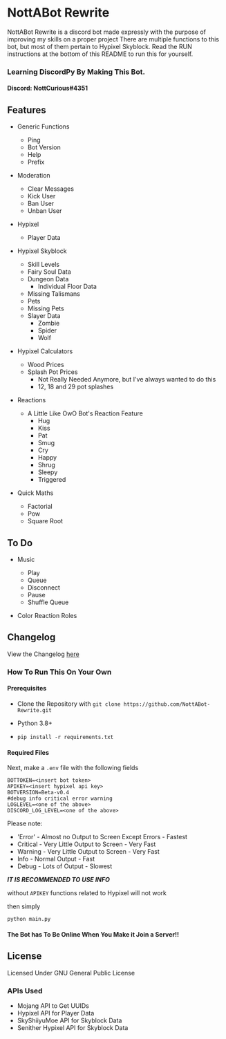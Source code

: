 # NottABot Rewrite

NottABot Rewrite is a discord bot made expressly with the purpose of improving my skills on a proper project
There are multiple functions to this bot, but most of them pertain to Hypixel Skyblock.
Read the RUN instructions at the bottom of this README to run this for yourself.


### Learning DiscordPy By Making This Bot.

#### Discord: NottCurious#4351

## Features
* Generic Functions
    * Ping
    * Bot Version
    * Help
    * Prefix
    

* Moderation
    * Clear Messages
    * Kick User
    * Ban User
    * Unban User
    


* Hypixel
    * Player Data


* Hypixel Skyblock
    * Skill Levels 
    * Fairy Soul Data
    * Dungeon Data
      * Individual Floor Data
    * Missing Talismans
    * Pets
    * Missing Pets
    * Slayer Data
        * Zombie
        * Spider
        * Wolf
  

* Hypixel Calculators
  * Wood Prices
  * Splash Pot Prices
    * Not Really Needed Anymore, but I've always wanted to do this
    * 12, 18 and 29 pot splashes
  

* Reactions
  * A Little Like OwO Bot's Reaction Feature
    * Hug
    * Kiss
    * Pat
    * Smug
    * Cry
    * Happy
    * Shrug
    * Sleepy
    * Triggered
  

* Quick Maths
  * Factorial
  * Pow
  * Square Root
  

## To Do
* Music
  * Play
  * Queue
  * Disconnect
  * Pause
  * Shuffle Queue


* Color Reaction Roles



## Changelog
View the Changelog [here](https://github.com/nottcurious/nottabot-rewrite/blob/main/CHANGELOG.md)

### How To Run This On Your Own
#### Prerequisites
* Clone the Repository with 
```git clone https://github.com/NottABot-Rewrite.git```

* Python 3.8+
* ```pip install -r requirements.txt```
  
#### Required Files
Next, make a ```.env``` file with the following fields

```
BOTTOKEN=<insert bot token>
APIKEY=<insert hypixel api key>
BOTVERSION=Beta-v0.4
#debug info critical error warning
LOGLEVEL=<one of the above>
DISCORD_LOG_LEVEL=<one of the above>
```
Please note:
* 'Error' - Almost no Output to Screen Except Errors - Fastest 
* Critical - Very Little Output to Screen - Very Fast
* Warning - Very Little Output to Screen - Very Fast
* Info - Normal Output - Fast
* Debug - Lots of Output - Slowest

***IT IS RECOMMENDED TO USE INFO***

without ```APIKEY``` functions related to Hypixel will not work

then simply
```shell
python main.py
```

#### The Bot has To Be Online When You Make it Join a Server!!

## License
Licensed Under GNU General Public License

### APIs Used
* Mojang API to Get UUIDs
* Hypixel API for Player Data
* SkyShiiyuMoe API for Skyblock Data
* Senither Hypixel API for Skyblock Data
